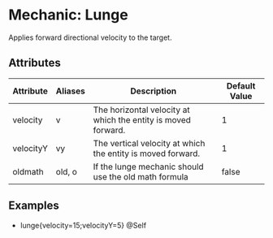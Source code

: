 Mechanic: Lunge
===============

Applies forward directional velocity to the target.

Attributes
----------

| Attribute | Aliases | Description  | Default Value |
|-----------|---------|---------------------------------------------------------------|---------------|
| velocity  | v   | The horizontal velocity at which the entity is moved forward. | 1 |
| velocityY | vy  | The vertical velocity at which the entity is moved forward.   | 1 |
| oldmath   | old, o  | If the lunge mechanic should use the old math formula | false |

  

Examples
--------

- lunge{velocity=15;velocityY=5} @Self